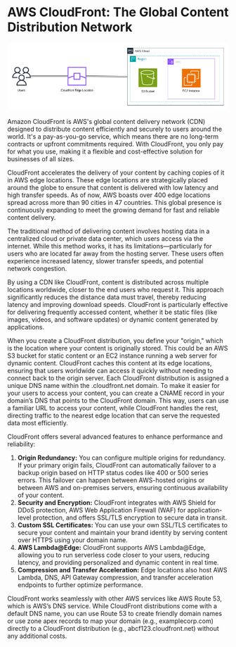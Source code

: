 # AWS CloudFront: The Global Content Distribution Network

![AWS CloudFront: The Global Content Distribution Network](../../architecture-diagrams/aws/AWS%20CloudFront_%20The%20Global%20Content%20Distribution%20Network.png)

Amazon CloudFront is AWS's global content delivery network (CDN) designed to distribute content efficiently and securely to users around the world. It's a pay-as-you-go service, which means there are no long-term contracts or upfront commitments required. With CloudFront, you only pay for what you use, making it a flexible and cost-effective solution for businesses of all sizes.

CloudFront accelerates the delivery of your content by caching copies of it in AWS edge locations. These edge locations are strategically placed around the globe to ensure that content is delivered with low latency and high transfer speeds. As of now, AWS boasts over 400 edge locations spread across more than 90 cities in 47 countries. This global presence is continuously expanding to meet the growing demand for fast and reliable content delivery.

The traditional method of delivering content involves hosting data in a centralized cloud or private data center, which users access via the internet. While this method works, it has its limitations—particularly for users who are located far away from the hosting server. These users often experience increased latency, slower transfer speeds, and potential network congestion.

By using a CDN like CloudFront, content is distributed across multiple locations worldwide, closer to the end users who request it. This approach significantly reduces the distance data must travel, thereby reducing latency and improving download speeds. CloudFront is particularly effective for delivering frequently accessed content, whether it be static files (like images, videos, and software updates) or dynamic content generated by applications.

When you create a CloudFront distribution, you define your "origin," which is the location where your content is originally stored. This could be an AWS S3 bucket for static content or an EC2 instance running a web server for dynamic content. CloudFront caches this content at its edge locations, ensuring that users worldwide can access it quickly without needing to connect back to the origin server.
Each CloudFront distribution is assigned a unique DNS name within the .cloudfront.net domain. To make it easier for your users to access your content, you can create a CNAME record in your domain’s DNS that points to the CloudFront domain. This way, users can use a familiar URL to access your content, while CloudFront handles the rest, directing traffic to the nearest edge location that can serve the requested data most efficiently.

CloudFront offers several advanced features to enhance performance and reliability:

1. **Origin Redundancy:** You can configure multiple origins for redundancy. If your primary origin fails, CloudFront can automatically failover to a backup origin based on HTTP status codes like 400 or 500 series errors. This failover can happen between AWS-hosted origins or between AWS and on-premises servers, ensuring continuous availability of your content.
2. **Security and Encryption:** CloudFront integrates with AWS Shield for DDoS protection, AWS Web Application Firewall (WAF) for application-level protection, and offers SSL/TLS encryption to secure data in transit.
3. **Custom SSL Certificates:** You can use your own SSL/TLS certificates to secure your content and maintain your brand identity by serving content over HTTPS using your domain name.
4. **AWS Lambda@Edge:** CloudFront supports AWS Lambda@Edge, allowing you to run serverless code closer to your users, reducing latency, and providing personalized and dynamic content in real time.
5. **Compression and Transfer Acceleration:** Edge locations also host AWS Lambda, DNS, API Gateway compression, and transfer acceleration endpoints to further optimize performance.

CloudFront works seamlessly with other AWS services like AWS Route 53, which is AWS’s DNS service. While CloudFront distributions come with a default DNS name, you can use Route 53 to create friendly domain names or use zone apex records to map your domain (e.g., examplecorp.com) directly to a CloudFront distribution (e.g., abcf123.cloudfront.net) without any additional costs.